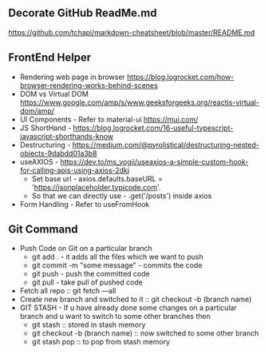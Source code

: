 ## Decorate GitHub ReadMe.md ##

https://github.com/tchapi/markdown-cheatsheet/blob/master/README.md

## FrontEnd Helper ##

* Rendering web page in browser https://blog.logrocket.com/how-browser-rendering-works-behind-scenes
* DOM vs Virtual DOM https://www.google.com/amp/s/www.geeksforgeeks.org/reactjs-virtual-dom/amp/
* UI Components - Refer to material-ui  https://mui.com/
* JS ShortHand - https://blog.logrocket.com/16-useful-typescript-javascript-shorthands-know
* Destructuring - https://medium.com/@pyrolistical/destructuring-nested-objects-9dabdd01a3b8
* useAXIOS - https://dev.to/ms_yogii/useaxios-a-simple-custom-hook-for-calling-apis-using-axios-2dkj
    * Set base url -  axios.defaults.baseURL = 'https://jsonplaceholder.typicode.com'.
    * So that we can directly use - .get('/posts') inside axios
* Form Handling - Refer to useFromHook


## Git Command ##

* Push Code on Git on a particular branch 
  * git add . - it adds all the files which we want to push 
  * git commit -m "some message" - commits the code 
  * git push - push the committed code 
  * git pull - take pull of pushed code 
* Fetch all repo ::   git fetch —all
* Create new branch and switched to it ::   git checkout -b (branch name)
* GIT STASH -  If u have already done some changes on a particular branch and u want to switch to some other branches then 
  * git stash ::  stored in stash memory 
  * git checkout -b (branch name) :: now switched to some other branch 
  * git stash pop :: to pop from stash memory 
